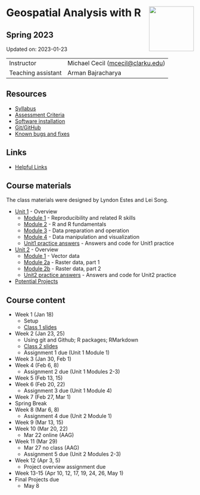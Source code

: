 
# Geospatial Analysis with R <img src="https://s28151.pcdn.co/offices/marketing-and-communications/wp-content/blogs.dir/3/files/sites/106/2019/08/CU_Seal_Red_SM_60_75_v4-768x768.png" align="right" width="120" />

## Spring 2023

Updated on: 2023-01-23

<center>

|                    |                                     |
|:-------------------|:------------------------------------|
| Instructor         | Michael Cecil (<mcecil@clarku.edu>) |
| Teaching assistant | Arman Bajracharya                   |

</center>

## Resources

-   [Syllabus](syllabus.html)
-   [Assessment Criteria](assessment.html)
-   [Software installation](software-installation.html)
-   [Git/GitHub](git-github.html)
-   [Known bugs and fixes](bugs-fixes.html)

## Links

-   [Helpful Links](cheatsheets.html)

## Course materials

The class materials were designed by Lyndon Estes and Lei Song.

-   [Unit 1](unit1.html) - Overview
    -   [Module 1](unit1-module1.html) - Reproducibility and related R
        skills
    -   [Module 2](unit1-module2.html) - R and R fundamentals
    -   [Module 3](unit1-module3.html) - Data preparation and operation
    -   [Module 4](unit1-module4.html) - Data manipulation and
        visualization
    -   [Unit1 practice answers](unit1-practice-answers.html) - Answers
        and code for Unit1 practice
-   [Unit 2](unit2.html) - Overview
    -   [Module 1](unit2-module1.html) - Vector data
    -   [Module 2a](unit2-module2a.html) - Raster data, part 1
    -   [Module 2b](unit2-module2b.html) - Raster data, part 2
    -   [Unit2 practice answers](unit2-practice-answers.html) - Answers
        and code for Unit2 practice
-   [Potential Projects](projects.html)

## Course content

-   Week 1 (Jan 18)
    -   Setup
    -   [Class 1 slides](class1.html)
-   Week 2 (Jan 23, 25)
    -   Using git and Github; R packages; RMarkdown
    -   [Class 2 slides](class2.html)
    -   Assignment 1 due (Unit 1 Module 1)
-   Week 3 (Jan 30, Feb 1)
-   Week 4 (Feb 6, 8)
    -   Assignment 2 due (Unit 1 Modules 2-3)
-   Week 5 (Feb 13, 15)
-   Week 6 (Feb 20, 22)
    -   Assignment 3 due (Unit 1 Module 4)
-   Week 7 (Feb 27, Mar 1)
-   Spring Break
-   Week 8 (Mar 6, 8)
    -   Assignment 4 due (Unit 2 Module 1)
-   Week 9 (Mar 13, 15)
-   Week 10 (Mar 20, 22)
    -   Mar 22 online (AAG)
-   Week 11 (Mar 29)
    -   Mar 27 no class (AAG)
    -   Assignment 5 due (Unit 2 Modules 2-3)
-   Week 12 (Apr 3, 5)
    -   Project overview assignment due
-   Week 13-15 (Apr 10, 12, 17, 19, 24, 26, May 1)
-   Final Projects due
    -   May 8
